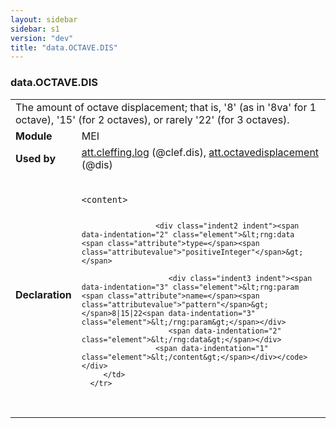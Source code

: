 ```yaml
---
layout: sidebar
sidebar: s1
version: "dev"
title: "data.OCTAVE.DIS"
---
```

<div class="macroSpec">
   <h3 id="data.OCTAVE.DIS">data.OCTAVE.DIS</h3>
   <table class="wovenodd">
      <tr>
         <td colspan="2" class="wovenodd-col2">The amount of octave displacement; that is, '8' (as in '8va' for 1 octave), '15' (for
            2
            octaves), or rarely '22' (for 3 octaves).
         </td>
      </tr>
      <tr>
         <td class="wovenodd-col1"><strong>Module</strong></td>
         <td class="wovenodd-col2">MEI</td>
      </tr>
      <tr>
         <td class="wovenodd-col1"><strong>Used by</strong></td>
         <td class="wovenodd-col2">
            <div class="parent"><a class="link_odd_classSpec" href="{{ site.baseurl }}/{{ page.version }}/attribute-classes/att.cleffing.log.html">att.cleffing.log</a> (@clef.dis), <a class="link_odd_classSpec" href="{{ site.baseurl }}/{{ page.version }}/attribute-classes/att.octavedisplacement.html">att.octavedisplacement</a> (@dis)
            </div>
         </td>
      </tr>
      <tr>
         <td class="wovenodd-col1"><strong>Declaration</strong></td>
         <td class="wovenodd-col2">
            <div class="code" xml:space="preserve" data-lang="ODD"><code>
                  <div class="indent1 indent"><span data-indentation="1" class="element">&lt;content&gt;</span>
                     
                     <div class="indent2 indent"><span data-indentation="2" class="element">&lt;rng:data <span class="attribute">type=</span><span class="attributevalue">"positiveInteger"</span>&gt;</span>
                        
                        <div class="indent3 indent"><span data-indentation="3" class="element">&lt;rng:param <span class="attribute">name=</span><span class="attributevalue">"pattern"</span>&gt;</span>8|15|22<span data-indentation="3" class="element">&lt;/rng:param&gt;</span></div>
                        <span data-indentation="2" class="element">&lt;/rng:data&gt;</span></div>
                     <span data-indentation="1" class="element">&lt;/content&gt;</span></div></code></div>
         </td>
      </tr>
   </table>
</div>